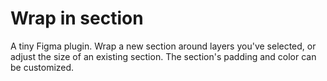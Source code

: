 # Wrap in section

A tiny Figma plugin.
Wrap a new section around layers you've selected, or adjust the size of an existing section.
The section's padding and color can be customized.
